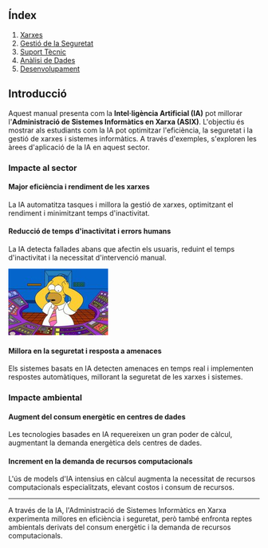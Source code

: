 ## Índex

1. [Xarxes](https://github.com/JiajunYe-ITB2425/manual-IA-ASIX/blob/main/xarxes.md)
2. [Gestió de la Seguretat](#gestió-de-la-seguretat)
3. [Suport Tècnic](#suport-tècnic)
4. [Anàlisi de Dades](analisis.md)
5. [Desenvolupament](desenvolupament.md)

## Introducció

Aquest manual presenta com la **Intel·ligència Artificial (IA)** pot millorar l'**Administració de Sistemes Informàtics en Xarxa (ASIX)**. L'objectiu és mostrar als estudiants com la IA pot optimitzar l'eficiència, la seguretat i la gestió de xarxes i sistemes informàtics. A través d'exemples, s'exploren les àrees d'aplicació de la IA en aquest sector.

### Impacte al sector

#### **Major eficiència i rendiment de les xarxes**

La IA automatitza tasques i millora la gestió de xarxes, optimitzant el rendiment i minimitzant temps d'inactivitat.

#### **Reducció de temps d'inactivitat i errors humans**

La IA detecta fallades abans que afectin els usuaris, reduint el temps d'inactivitat i la necessitat d'intervenció manual.

![Reducció d'Errors Humans](https://github.com/JiajunYe-ITB2425/manual-IA-ASIX/blob/main/error.jpg)

#### **Millora en la seguretat i resposta a amenaces**

Els sistemes basats en IA detecten amenaces en temps real i implementen respostes automàtiques, millorant la seguretat de les xarxes i sistemes.

### Impacte ambiental

#### **Augment del consum energètic en centres de dades**

Les tecnologies basades en IA requereixen un gran poder de càlcul, augmentant la demanda energètica dels centres de dades.

#### **Increment en la demanda de recursos computacionals**

L'ús de models d'IA intensius en càlcul augmenta la necessitat de recursos computacionals especialitzats, elevant costos i consum de recursos.

---

A través de la IA, l'Administració de Sistemes Informàtics en Xarxa experimenta millores en eficiència i seguretat, però també enfronta reptes ambientals derivats del consum energètic i la demanda de recursos computacionals.
